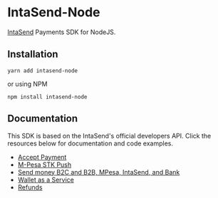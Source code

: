 # IntaSend-Node

[IntaSend](https://intasend.com) Payments SDK for NodeJS.

## Installation

    yarn add intasend-node

or using NPM

    npm install intasend-node

## Documentation

This SDK is based on the IntaSend's official developers API. Click the resources below for documentation and code examples.

- [Accept Payment](https://developers.intasend.com/docs/checkout-links)
- [M-Pesa STK Push](https://developers.intasend.com/docs/m-pesa-stk-push)
- [Send money B2C and B2B, MPesa, IntaSend, and Bank](https://developers.intasend.com/docs/send-money)
- [Wallet as a Service](https://developers.intasend.com/docs/wallets)
- [Refunds](https://developers.intasend.com/docs/creating-refunds)
